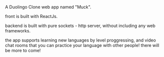 A Duolingo Clone web app named "Muck". 

front is built with ReactJs.

backend is built with pure sockets - http server, without including any web frameworks.

the app supports learning new languages by level proggressing, and video chat rooms that you can practice your language with other people!
there will be more to come!
